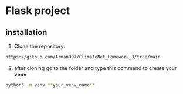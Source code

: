 # Flask project

## installation

1. Clone the repository:

```sh
https://github.com/Arman997/ClimateNet_Homework_3/tree/main
```

2. after cloning go to the folder and type this command to create your **venv**

```sh
python3 -m venv **your_venv_name**
```

